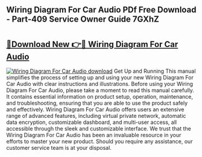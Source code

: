 ## Wiring Diagram For Car Audio PDf Free Download - Part-409 Service Owner Guide 7GXhZ

# <h2><a href="http://dft1os.blite.top/?on=Wiring+Diagram+For+Car+Audio">🔗Download New 👉🔴 Wiring Diagram For Car Audio</a></h2>

[![Wiring Diagram For Car Audio download](https://i.imgur.com/lujVjoI.png)](http://dft1os.blite.top/?on=Wiring+Diagram+For+Car+Audio)
Get Up and Running This manual simplifies the process of setting up and using your new Wiring Diagram For Car Audio with clear instructions and illustrations. Before using your Wiring Diagram For Car Audio, please take a moment to read this manual carefully. It contains essential information on product setup, operation, maintenance, and troubleshooting, ensuring that you are able to use the product safely and effectively. Wiring Diagram For Car Audio offers users an extensive range of advanced features, including virtual private network, automatic data encryption, customizable dashboard, and multi-user access, all accessible through the sleek and customizable interface. We trust that the Wiring Diagram For Car Audio has been an invaluable resource in your efforts to master your new product. Should you require any assistance, our customer service team is at your disposal.
